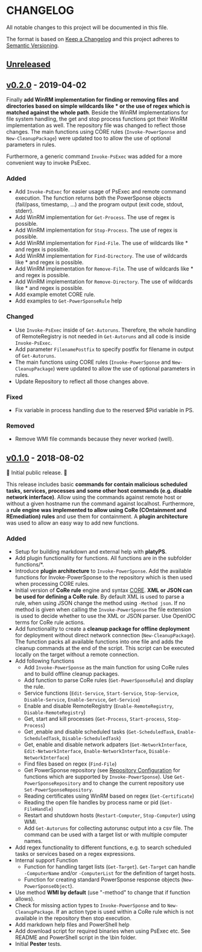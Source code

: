 # CHANGELOG
All notable changes to this project will be documented in this file.

The format is based on [Keep a Changelog](http://keepachangelog.com/) 
and this project adheres to [Semantic Versioning](http://semver.org/).

## [Unreleased](https://github.com/swisscom/PowerSponse/compare/v0.2.0...master)

<!--
### Added
### Changed
### Fixed
### Security
### Deprecated
### Removed
-->

## [v0.2.0](https://github.com/swisscom/PowerSponse/compare/v0.1.0...v0.2.0) - 2019-04-02

Finally **add WinRM implementation for finding or removing files and
directories based on simple wildcards like * or the use of regex which is
matched against the whole path**. Beside the WinRM implementations for file
system handling, the get and stop process functions got their WinRM
implementation as well. The repository file was changed to reflect those changes.
The main functions using CORE rules (`Invoke-PowerSponse` and
`New-CleanupPackage`) were updated too to allow the use of optional parameters
in rules.

Furthermore, a generic command `Invoke-PsExec` was added for a more convenient
way to invoke PsExec.

### Added
* Add `Invoke-PsExec` for easier usage of PsExec and remote command execution.
    The function returns both the PowerSponse objects (fail/pass, timestamp,
    ...) and the program output (exit code, stdout, stderr).
* Add WinRM implementation for `Get-Process`. The use of regex is possible.
* Add WinRM implementation for `Stop-Process`. The use of regex is possible.
* Add WinRM implementation for `Find-File`. The use of wildcards like * and
  regex is possible.
* Add WinRM implementation for `Find-Directory`. The use of wildcards like * and
  regex is possible.
* Add WinRM implementation for `Remove-File`. The use of wildcards like * and
  regex is possible.
* Add WinRM implementation for `Remove-Directory`. The use of wildcards like * and
  regex is possible.
* Add example emotet CORE rule.
* Add examples to `Get-PowerSponseRule` help 
### Changed
* Use `Invoke-PsExec` inside of `Get-Autoruns`. Therefore, the whole handling
    of RemoteRegistry is not needed in `Get-Autoruns` and all code is inside
    `Invoke-PsExec`.
* Add parameter `FilenamePostfix` to specify postfix for filename in output of
    `Get-Autoruns`.
* The main functions using CORE rules (`Invoke-PowerSponse` and
  `New-CleanupPackage`) were updated to allow the use of optional parameters in
  rules.
* Update Repository to reflect all those changes above.
### Fixed
* Fix variable in process handling due to the reserved $Pid variable in PS.
### Removed
* Remove WMI file commands because they never worked (well).

## [v0.1.0](https://github.com/swisscom/PowerSponse/tree/v0.1.0) - 2018-08-02

:tada: Initial public release. :tada:

This release includes basic **commands for contain malicious scheduled tasks,
services, processes and some other host commands (e.g. disable network
interface)**. Allow using the commands against remote host or without a given
hostname run the command against localhost. Furthermore, a **rule engine was
implemented to allow using CoRe (COntainment and REmediation) rules** and use
them for containment. A **plugin architecture** was used to allow an easy way
to add new functions.
	
### Added
* Setup for building markdown and external help with **platyPS**.
* Add plugin functionality for functions. All functions are in the subfolder functions/*.
* Introduce **plugin architecture** to `Invoke-PowerSponse`. Add
		the available functions for Invoke-PowerSponse to the repository which is
		then used when processing CORE rules.
* Initial version of **CoRe rule** engine and syntax [CORE](CORE-RULES.md). **XML or JSON
    can be used for defining a CoRe rule**. By default XML is used to parse a
    rule, when using JSON change the method using `-Method json`.
    If no method is given when calling the `Invoke-PowerSponse` the file
    extension is used to decide whether to use the XML or JSON parser. Use
    OpenIOC terms for CoRe rule actions.
* Add functionality to create a **cleanup package for offline deployment**
  for deployment without direct network connection (`New-CleanupPackage`). The
  function packs all available functions into one file and adds the cleanup
  commands at the end of the script. This script can be executed locally on
  the target without a remote connection.
* Add following functions
    * Add `Invoke-PowerSponse` as the main function for using CoRe rules
      and to build offline cleanup packages.
    * Add function to parse CoRe rules (`Get-PowerSponseRule`) and display the
      rule.
    * Service functions (`Edit-Service`, `Start-Service`, `Stop-Service`,
	  `Disable-Service`, `Enable-Service`, `Get-Service`)
    * Enable and disable RemoteRegistry (`Enable-RemoteRegistry`, `Disable-RemoteRegistry`)
    * Get, start and kill processes (`Get-Process`, `Start-process`, `Stop-Process`)
    * Get ,enable and disable scheduled tasks (`Get-ScheduledTask`, `Enable-ScheduledTask`,
	  `Disable-ScheduledTask`)
    * Get, enable and disable network adpaters (`Get-NetworkInterface`, `Edit-NetworkInterface`, 
    `Enable-NetworkInterface`, `Disable-NetworkInterface`)
    * Find files based on regex (`Find-File`)
    * Get PowerSponse repository (see [Repository Configuration](Repository.ps1)
	  for functions which are supported by `Invoke-PowerSponse`). Use 
      `Get-PowerSponseRepository` and to change the current repository use
      `Set-PowerSponseRepository`.
	* Reading certificates using WinRM based on regex (`Get-Certificate`)
	* Reading the open file handles by process name or pid (`Get-FileHandle`)
    * Restart and shutdown hosts (`Restart-Computer`,
      `Stop-Computer`) using WMI.
    * Add `Get-Autoruns` for collecting autorunsc output into a csv file. The
		command can be used with a target list or with multiple computer names.
* Add regex functionality to different functions, e.g. to search scheduled
  tasks or services based on a regex expressions.
* Internal support Function
    * Function for handling target lists (`Get-Target`). `Get-Target` can
      handle `-ComputerName` and/or `-ComputerList` for the definition of
      target hosts.
    * Function for creating standard PowerSponse response objects
      (`New-PowerSponseObject`).
* Use method **WMI by default** (use "-method" to change that if function allows).
* Check for missing action types to `Invoke-PowerSponse` and to
  `New-CleanupPackage`. If an action type is used within a CoRe rule which
  is not available in the repository then stop execution.
* Add markdown help files and PowerShell help
* Add download script for required binaries when using PsExec etc. See README
  and PowerShell script in the \bin folder.
* Initial **Pester** tests.
